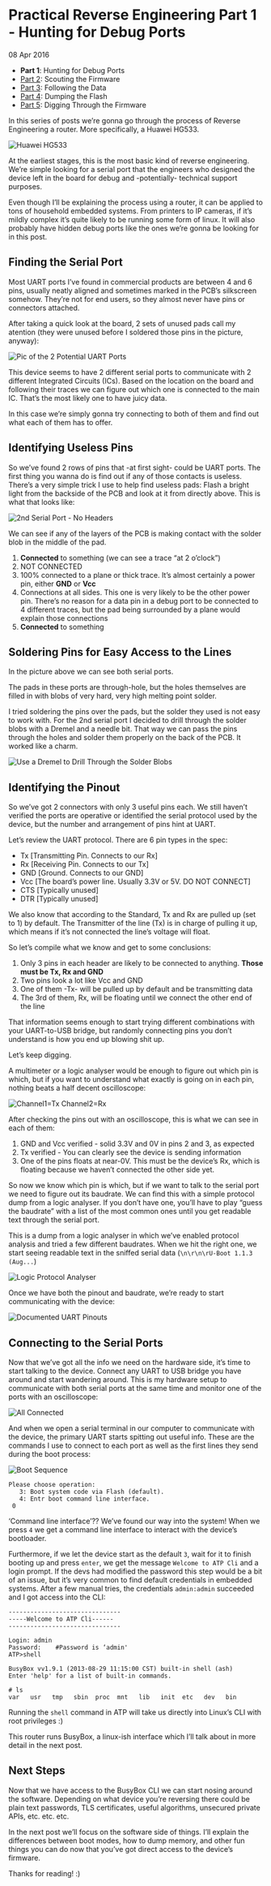 Practical Reverse Engineering Part 1 - Hunting for Debug Ports
==============================================================

08 Apr 2016
-   **Part 1**: Hunting for Debug Ports
-   [Part
    2](http://jcjc-dev.com/2016/04/29/reversing-huawei-router-2-scouting-firmware/):
    Scouting the Firmware
-   [Part
    3](http://jcjc-dev.com/2016/05/23/reversing-huawei-3-sniffing/):
    Following the Data
-   [Part
    4](http://jcjc-dev.com/2016/06/08/reversing-huawei-4-dumping-flash/):
    Dumping the Flash
-   [Part
    5](http://jcjc-dev.com/2016/12/14/reversing-huawei-5-reversing-firmware/):
    Digging Through the Firmware

In this series of posts we’re gonna go through the process of Reverse
Engineering a router. More specifically, a Huawei HG533.

![Huawei HG533](https://i.imgur.com/UsxvPMo.jpg)

At the earliest stages, this is the most basic kind of reverse
engineering. We’re simple looking for a serial port that the engineers
who designed the device left in the board for debug and -potentially-
technical support purposes.

Even though I’ll be explaining the process using a router, it can be
applied to tons of household embedded systems. From printers to IP
cameras, if it’s mildly complex it’s quite likely to be running some
form of linux. It will also probably have hidden debug ports like the
ones we’re gonna be looking for in this post.

Finding the Serial Port
-----------------------

Most UART ports I’ve found in commercial products are between 4 and 6
pins, usually neatly aligned and sometimes marked in the PCB’s
silkscreen somehow. They’re not for end users, so they almost never have
pins or connectors attached.

After taking a quick look at the board, 2 sets of unused pads call my
atention (they were unused before I soldered those pins in the picture,
anyway):

![Pic of the 2 Potential UART Ports](https://i.imgur.com/5gJUa8R.jpg)

This device seems to have 2 different serial ports to communicate with 2
different Integrated Circuits (ICs). Based on the location on the board
and following their traces we can figure out which one is connected to
the main IC. That’s the most likely one to have juicy data.

In this case we’re simply gonna try connecting to both of them and find
out what each of them has to offer.

Identifying Useless Pins
------------------------

So we’ve found 2 rows of pins that -at first sight- could be UART ports.
The first thing you wanna do is find out if any of those contacts is
useless. There’s a very simple trick I use to help find useless pads:
Flash a bright light from the backside of the PCB and look at it from
directly above. This is what that looks like:

![2nd Serial Port - No Headers](https://i.imgur.com/g0REmPG.jpg)

We can see if any of the layers of the PCB is making contact with the
solder blob in the middle of the pad.

1.  **Connected** to something (we can see a trace “at 2 o’clock”)
2.  NOT CONNECTED
3.  100% connected to a plane or thick trace. It’s almost certainly a
    power pin, either **GND** or **Vcc**
4.  Connections at all sides. This one is very likely to be the other
    power pin. There’s no reason for a data pin in a debug port to be
    connected to 4 different traces, but the pad being surrounded by a
    plane would explain those connections
5.  **Connected** to something

Soldering Pins for Easy Access to the Lines
-------------------------------------------

In the picture above we can see both serial ports.

The pads in these ports are through-hole, but the holes themselves are
filled in with blobs of very hard, very high melting point solder.

I tried soldering the pins over the pads, but the solder they used is
not easy to work with. For the 2nd serial port I decided to drill
through the solder blobs with a Dremel and a needle bit. That way we can
pass the pins through the holes and solder them properly on the back of
the PCB. It worked like a charm.

![Use a Dremel to Drill Through the Solder
Blobs](https://i.imgur.com/a8p40yt.jpg)

Identifying the Pinout
----------------------

So we’ve got 2 connectors with only 3 useful pins each. We still haven’t
verified the ports are operative or identified the serial protocol used
by the device, but the number and arrangement of pins hint at UART.

Let’s review the UART protocol. There are 6 pin types in the spec:

-   Tx \[Transmitting Pin. Connects to our Rx\]
-   Rx \[Receiving Pin. Connects to our Tx\]
-   GND \[Ground. Connects to our GND\]
-   Vcc \[The board’s power line. Usually 3.3V or 5V. DO NOT CONNECT\]
-   CTS \[Typically unused\]
-   DTR \[Typically unused\]

We also know that according to the Standard, Tx and Rx are pulled up
(set to 1) by default. The Transmitter of the line (Tx) is in charge of
pulling it up, which means if it’s not connected the line’s voltage will
float.

So let’s compile what we know and get to some conclusions:

1.  Only 3 pins in each header are likely to be connected to anything.
    **Those must be Tx, Rx and GND**
2.  Two pins look a lot like Vcc and GND
3.  One of them -Tx- will be pulled up by default and be transmitting
    data
4.  The 3rd of them, Rx, will be floating until we connect the other end
    of the line

That information seems enough to start trying different combinations
with your UART-to-USB bridge, but randomly connecting pins you don’t
understand is how you end up blowing shit up.

Let’s keep digging.

A multimeter or a logic analyser would be enough to figure out which pin
is which, but if you want to understand what exactly is going on in each
pin, nothing beats a half decent oscilloscope:

![Channel1=Tx Channel2=Rx](https://i.imgur.com/HuEshXs.png)

After checking the pins out with an oscilloscope, this is what we can
see in each of them:

1.  GND and Vcc verified - solid 3.3V and 0V in pins 2 and 3, as
    expected
2.  Tx verified - You can clearly see the device is sending information
3.  One of the pins floats at near-0V. This must be the device’s Rx,
    which is floating because we haven’t connected the other side yet.

So now we know which pin is which, but if we want to talk to the serial
port we need to figure out its baudrate. We can find this with a simple
protocol dump from a logic analyser. If you don’t have one, you’ll have
to play “guess the baudrate” with a list of the most common ones until
you get readable text through the serial port.

This is a dump from a logic analyser in which we’ve enabled protocol
analysis and tried a few different baudrates. When we hit the right one,
we start seeing readable text in the sniffed serial data
(`\n\r\n\rU-Boot 1.1.3 (Aug...`)

![Logic Protocol Analyser](https://i.imgur.com/OkHJtsA.jpg)

Once we have both the pinout and baudrate, we’re ready to start
communicating with the device:

![Documented UART Pinouts](https://i.imgur.com/znXRocn.jpg)

Connecting to the Serial Ports
------------------------------

Now that we’ve got all the info we need on the hardware side, it’s time
to start talking to the device. Connect any UART to USB bridge you have
around and start wandering around. This is my hardware setup to
communicate with both serial ports at the same time and monitor one of
the ports with an oscilloscope:

![All Connected](https://i.imgur.com/aU83qTd.jpg)

And when we open a serial terminal in our computer to communicate with
the device, the primary UART starts spitting out useful info. These are
the commands I use to connect to each port as well as the first lines
they send during the boot process:

![Boot Sequence](http://i.imgur.com/t43E8dm.jpg)

    Please choose operation:
       3: Boot system code via Flash (default).
       4: Entr boot command line interface.
     0

‘Command line interface’?? We’ve found our way into the system! When we
press `4` we get a command line interface to interact with the device’s
bootloader.

Furthermore, if we let the device start as the default `3`, wait for it
to finish booting up and press `enter`, we get the message
`Welcome to ATP Cli` and a login prompt. If the devs had modified the
password this step would be a bit of an issue, but it’s very common to
find default credentials in embedded systems. After a few manual tries,
the credentials `admin:admin` succeeded and I got access into the CLI:

    -------------------------------
    -----Welcome to ATP Cli------
    -------------------------------

    Login: admin
    Password:    #Password is ‘admin'
    ATP>shell

    BusyBox vv1.9.1 (2013-08-29 11:15:00 CST) built-in shell (ash)
    Enter 'help' for a list of built-in commands.

    # ls
    var   usr   tmp   sbin  proc  mnt   lib   init  etc   dev   bin

Running the `shell` command in ATP will take us directly into Linux’s
CLI with root privileges :)

This router runs BusyBox, a linux-ish interface which I’ll talk about in
more detail in the next post.

Next Steps
----------

Now that we have access to the BusyBox CLI we can start nosing around
the software. Depending on what device you’re reversing there could be
plain text passwords, TLS certificates, useful algorithms, unsecured
private APIs, etc. etc. etc.

In the next post we’ll focus on the software side of things. I’ll
explain the differences between boot modes, how to dump memory, and
other fun things you can do now that you’ve got direct access to the
device’s firmware.

Thanks for reading! :)



